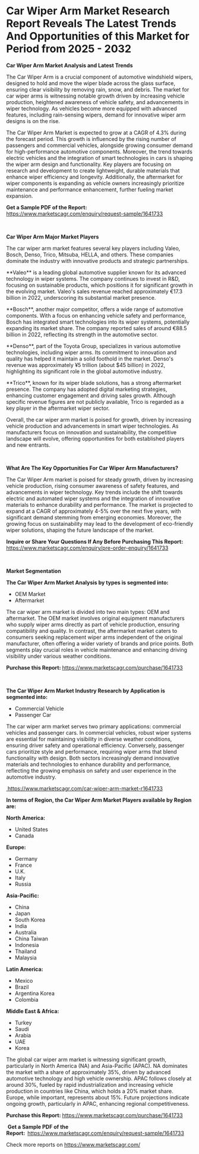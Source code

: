 <p><h1>Car Wiper Arm Market Research Report Reveals The Latest Trends And Opportunities of this Market for Period from 2025 - 2032</h1></p><p><strong>Car Wiper Arm Market Analysis and Latest Trends</strong></p>
<p><p>The Car Wiper Arm is a crucial component of automotive windshield wipers, designed to hold and move the wiper blade across the glass surface, ensuring clear visibility by removing rain, snow, and debris. The market for car wiper arms is witnessing notable growth driven by increasing vehicle production, heightened awareness of vehicle safety, and advancements in wiper technology. As vehicles become more equipped with advanced features, including rain-sensing wipers, demand for innovative wiper arm designs is on the rise.</p><p>The Car Wiper Arm Market is expected to grow at a CAGR of 4.3% during the forecast period. This growth is influenced by the rising number of passengers and commercial vehicles, alongside growing consumer demand for high-performance automotive components. Moreover, the trend towards electric vehicles and the integration of smart technologies in cars is shaping the wiper arm design and functionality. Key players are focusing on research and development to create lightweight, durable materials that enhance wiper efficiency and longevity. Additionally, the aftermarket for wiper components is expanding as vehicle owners increasingly prioritize maintenance and performance enhancement, further fueling market expansion.</p></p>
<p><strong>Get a Sample PDF of the Report:&nbsp;</strong> <a href="https://www.marketscagr.com/enquiry/request-sample/1641733?utm_campaign=3529&utm_medium=2&utm_source=Github&utm_content=ia&utm_term=30032025&utm_id=car-wiper-arm">https://www.marketscagr.com/enquiry/request-sample/1641733</a></p>
<p>&nbsp;</p>
<p><strong>Car Wiper Arm Major Market Players</strong></p>
<p><p>The car wiper arm market features several key players including Valeo, Bosch, Denso, Trico, Mitsuba, HELLA, and others. These companies dominate the industry with innovative products and strategic partnerships.</p><p>**Valeo** is a leading global automotive supplier known for its advanced technology in wiper systems. The company continues to invest in R&D, focusing on sustainable products, which positions it for significant growth in the evolving market. Valeo's sales revenue reached approximately €17.3 billion in 2022, underscoring its substantial market presence.</p><p>**Bosch**, another major competitor, offers a wide range of automotive components. With a focus on enhancing vehicle safety and performance, Bosch has integrated smart technologies into its wiper systems, potentially expanding its market share. The company reported sales of around €88.5 billion in 2022, reflecting its strength in the automotive sector.</p><p>**Denso**, part of the Toyota Group, specializes in various automotive technologies, including wiper arms. Its commitment to innovation and quality has helped it maintain a solid foothold in the market. Denso's revenue was approximately ¥5 trillion (about $45 billion) in 2022, highlighting its significant role in the global automotive industry.</p><p>**Trico**, known for its wiper blade solutions, has a strong aftermarket presence. The company has adopted digital marketing strategies, enhancing customer engagement and driving sales growth. Although specific revenue figures are not publicly available, Trico is regarded as a key player in the aftermarket wiper sector.</p><p>Overall, the car wiper arm market is poised for growth, driven by increasing vehicle production and advancements in smart wiper technologies. As manufacturers focus on innovation and sustainability, the competitive landscape will evolve, offering opportunities for both established players and new entrants.</p></p>
<p>&nbsp;</p>
<p><strong>What Are The Key Opportunities For Car Wiper Arm Manufacturers?</strong></p>
<p><p>The Car Wiper Arm market is poised for steady growth, driven by increasing vehicle production, rising consumer awareness of safety features, and advancements in wiper technology. Key trends include the shift towards electric and automated wiper systems and the integration of innovative materials to enhance durability and performance. The market is projected to expand at a CAGR of approximately 4-5% over the next five years, with significant demand stemming from emerging economies. Moreover, the growing focus on sustainability may lead to the development of eco-friendly wiper solutions, shaping the future landscape of the market.</p></p>
<p><strong>Inquire or Share Your Questions If Any Before Purchasing This Report:</strong> <a href="https://www.marketscagr.com/enquiry/pre-order-enquiry/1641733?utm_campaign=3529&utm_medium=2&utm_source=Github&utm_content=ia&utm_term=30032025&utm_id=car-wiper-arm">https://www.marketscagr.com/enquiry/pre-order-enquiry/1641733</a></p>
<p>&nbsp;</p>
<p><strong>Market Segmentation</strong></p>
<p><strong>The Car Wiper Arm Market Analysis by types is segmented into:</strong></p>
<p><ul><li>OEM Market</li><li>Aftermarket</li></ul></p>
<p><p>The car wiper arm market is divided into two main types: OEM and aftermarket. The OEM market involves original equipment manufacturers who supply wiper arms directly as part of vehicle production, ensuring compatibility and quality. In contrast, the aftermarket market caters to consumers seeking replacement wiper arms independent of the original manufacturer, often offering a wider variety of brands and price points. Both segments play crucial roles in vehicle maintenance and enhancing driving visibility under various weather conditions.</p></p>
<p><strong>Purchase this Report:&nbsp;</strong><a href="https://www.marketscagr.com/purchase/1641733?utm_campaign=3529&utm_medium=2&utm_source=Github&utm_content=ia&utm_term=30032025&utm_id=car-wiper-arm">https://www.marketscagr.com/purchase/1641733</a></p>
<p>&nbsp;</p>
<p><strong>The Car Wiper Arm Market Industry Research by Application is segmented into:</strong></p>
<p><ul><li>Commercial Vehicle</li><li>Passenger Car</li></ul></p>
<p><p>The car wiper arm market serves two primary applications: commercial vehicles and passenger cars. In commercial vehicles, robust wiper systems are essential for maintaining visibility in diverse weather conditions, ensuring driver safety and operational efficiency. Conversely, passenger cars prioritize style and performance, requiring wiper arms that blend functionality with design. Both sectors increasingly demand innovative materials and technologies to enhance durability and performance, reflecting the growing emphasis on safety and user experience in the automotive industry.</p></p>
<p><a href="https://www.marketscagr.com/car-wiper-arm-market-r1641733?utm_campaign=3529&utm_medium=2&utm_source=Github&utm_content=ia&utm_term=30032025&utm_id=car-wiper-arm">&nbsp;https://www.marketscagr.com/car-wiper-arm-market-r1641733</a></p>
<p><strong>In terms of Region, the Car Wiper Arm Market Players available by Region are:</strong></p>
<p>
    <p> <strong> North America: </strong>
        <ul>
            <li>United States</li>
            <li>Canada</li>
        </ul>
        </p> 
    <p> <strong> Europe: </strong>
        <ul>
            <li>Germany</li>
            <li>France</li>
            <li>U.K.</li>
            <li>Italy</li>
            <li>Russia</li>
        </ul>
        </p> 
    <p> <strong> Asia-Pacific: </strong>
        <ul>
            <li>China</li>
            <li>Japan</li>
            <li>South Korea</li>
            <li>India</li>
            <li>Australia</li>
            <li>China Taiwan</li>
            <li>Indonesia</li>
            <li>Thailand</li>
            <li>Malaysia</li>
        </ul>
        </p> 
    <p> <strong> Latin America: </strong>
        <ul>
            <li>Mexico</li>
            <li>Brazil</li>
            <li>Argentina Korea</li>
            <li>Colombia</li>
        </ul>
        </p> 
    <p> <strong> Middle East & Africa: </strong>
        <ul>
            <li>Turkey</li>
            <li>Saudi</li>
            <li>Arabia</li>
            <li>UAE</li>
            <li>Korea</li>
        </ul>
    </p>
    </p>
<p><p>The global car wiper arm market is witnessing significant growth, particularly in North America (NA) and Asia-Pacific (APAC). NA dominates the market with a share of approximately 35%, driven by advanced automotive technology and high vehicle ownership. APAC follows closely at around 30%, fueled by rapid industrialization and increasing vehicle production in countries like China, which holds a 20% market share. Europe, while important, represents about 15%. Future projections indicate ongoing growth, particularly in APAC, enhancing regional competitiveness.</p></p>
<p><strong>Purchase this Report: </strong><a href="https://www.marketscagr.com/purchase/1641733?utm_campaign=3529&utm_medium=2&utm_source=Github&utm_content=ia&utm_term=30032025&utm_id=car-wiper-arm">https://www.marketscagr.com/purchase/1641733</a></p>
<p>&nbsp;<strong>Get a Sample PDF of the Report:&nbsp;&nbsp;</strong><a href="https://www.marketscagr.com/enquiry/request-sample/1641733?utm_campaign=3529&utm_medium=2&utm_source=Github&utm_content=ia&utm_term=30032025&utm_id=car-wiper-arm">https://www.marketscagr.com/enquiry/request-sample/1641733</a></p>
<p><strong></strong></p>
<p>Check more reports on <a href="https://www.marketscagr.com/?utm_campaign=3529&utm_medium=2&utm_source=Github&utm_content=ia&utm_term=30032025&utm_id=car-wiper-arm">https://www.marketscagr.com/</a></p>